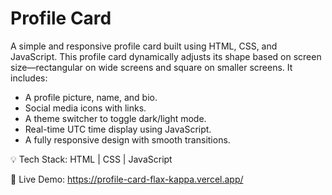 # Profile Card

A simple and responsive profile card built using HTML, CSS, and JavaScript. This profile card dynamically adjusts its shape based on screen size—rectangular on wide screens and square on smaller screens. It includes:
- A profile picture, name, and bio.
- Social media icons with links.
- A theme switcher to toggle dark/light mode.
- Real-time UTC time display using JavaScript.
- A fully responsive design with smooth transitions.

💡 Tech Stack: HTML | CSS | JavaScript

🚀 Live Demo: https://profile-card-flax-kappa.vercel.app/
